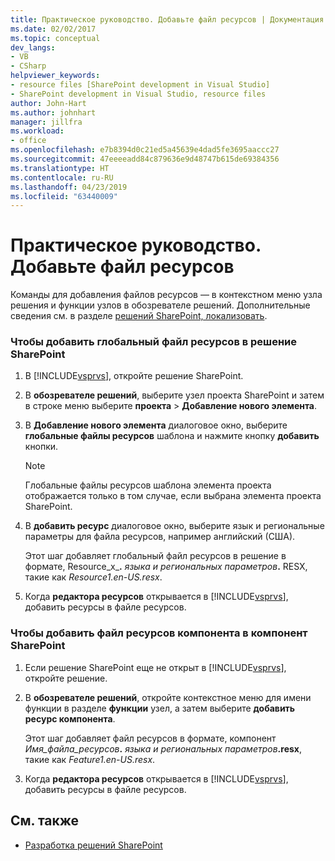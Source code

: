 ```yaml
---
title: Практическое руководство. Добавьте файл ресурсов | Документация Майкрософт
ms.date: 02/02/2017
ms.topic: conceptual
dev_langs:
- VB
- CSharp
helpviewer_keywords:
- resource files [SharePoint development in Visual Studio]
- SharePoint development in Visual Studio, resource files
author: John-Hart
ms.author: johnhart
manager: jillfra
ms.workload:
- office
ms.openlocfilehash: e7b8394d0c21ed5a45639e4dad5fe3695aaccc27
ms.sourcegitcommit: 47eeeeadd84c879636e9d48747b615de69384356
ms.translationtype: HT
ms.contentlocale: ru-RU
ms.lasthandoff: 04/23/2019
ms.locfileid: "63440009"
---
```

# <a name="how-to-add-a-resource-file"></a>Практическое руководство. Добавьте файл ресурсов
  Команды для добавления файлов ресурсов — в контекстном меню узла решения и функции узлов в обозревателе решений. Дополнительные сведения см. в разделе [решений SharePoint, локализовать](../sharepoint/localizing-sharepoint-solutions.md).

### <a name="to-add-a-global-resource-file-to-a-sharepoint-solution"></a>Чтобы добавить глобальный файл ресурсов в решение SharePoint

1. В [!INCLUDE[vsprvs](../sharepoint/includes/vsprvs-md.md)], откройте решение SharePoint.

2. В **обозревателе решений**, выберите узел проекта SharePoint и затем в строке меню выберите **проекта** > **Добавление нового элемента**.

3. В **Добавление нового элемента** диалоговое окно, выберите **глобальные файлы ресурсов** шаблона и нажмите кнопку **добавить** кнопки.

   > [!NOTE]
   > Глобальные файлы ресурсов шаблона элемента проекта отображается только в том случае, если выбрана элемента проекта SharePoint.

4. В **добавить ресурс** диалоговое окно, выберите язык и региональные параметры для файла ресурсов, например английский (США).

    Этот шаг добавляет глобальный файл ресурсов в решение в формате, Resource_x_**.** <em>языка и региональных параметров</em><strong>.</strong> RESX, такие как *Resource1.en-US.resx*.

5. Когда **редактора ресурсов** открывается в [!INCLUDE[vsprvs](../sharepoint/includes/vsprvs-md.md)], добавить ресурсы в файле ресурсов.

### <a name="to-add-a-feature-resource-file-to-a-sharepoint-feature"></a>Чтобы добавить файл ресурсов компонента в компонент SharePoint

1. Если решение SharePoint еще не открыт в [!INCLUDE[vsprvs](../sharepoint/includes/vsprvs-md.md)], откройте решение.

2. В **обозревателе решений**, откройте контекстное меню для имени функции в разделе **функции** узел, а затем выберите **добавить ресурс компонента**.

     Этот шаг добавляет файл ресурсов в формате, компонент _Имя_файла_ресурсов_**.** _языка и региональных параметров_**.resx**, такие как *Feature1.en-US.resx*.

3. Когда **редактора ресурсов** открывается в [!INCLUDE[vsprvs](../sharepoint/includes/vsprvs-md.md)], добавить ресурсы в файле ресурсов.

## <a name="see-also"></a>См. также
- [Разработка решений SharePoint](../sharepoint/developing-sharepoint-solutions.md)
